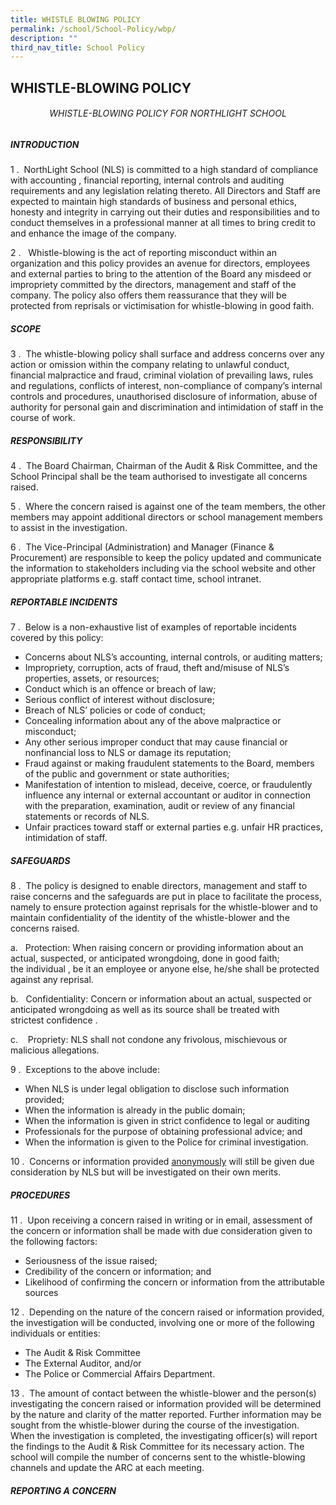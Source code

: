 ```yaml
---
title: WHISTLE BLOWING POLICY
permalink: /school/School-Policy/wbp/
description: ""
third_nav_title: School Policy
---
```

## WHISTLE-BLOWING POLICY

###### <center>WHISTLE-BLOWING POLICY FOR NORTHLIGHT SCHOOL</center>

##### INTRODUCTION

1 \.  NorthLight School (NLS) is committed to a high standard of compliance with accounting , financial reporting, internal controls and auditing requirements and any legislation relating thereto. All Directors and Staff are expected to maintain high standards of business and personal ethics, honesty and integrity in carrying out their duties and responsibilities and to conduct themselves in a professional manner at all times to bring credit to and enhance the image of the company.

2 \.   Whistle-blowing is the act of reporting misconduct within an organization and this policy provides an avenue for directors, employees and external parties to bring to the attention of the Board any misdeed or impropriety committed by the directors, management and staff of the company. The policy also offers them reassurance that they will be protected from reprisals or victimisation for whistle-blowing in good faith.

##### SCOPE

3 \.  The whistle-blowing policy shall surface and address concerns over any action or omission within the company relating to unlawful conduct, financial malpractice and fraud, criminal violation of prevailing laws, rules and regulations, conflicts of interest, non-compliance of company’s internal controls and procedures, unauthorised disclosure of information, abuse of authority for personal gain and discrimination and intimidation of staff in the course of work.

##### RESPONSIBILITY

4 \.  The Board Chairman, Chairman of the Audit & Risk Committee, and the School Principal shall be the team authorised to investigate all concerns raised.

5 \.  Where the concern raised is against one of the team members, the other members may appoint additional directors or school management members to assist in the investigation. 

6 \.  The Vice-Principal (Administration) and Manager (Finance & Procurement) are responsible to keep the policy updated and communicate the information to stakeholders including via the school website and other appropriate platforms e.g. staff contact time, school intranet.

##### REPORTABLE INCIDENTS

7 \.  Below is a non-exhaustive list of examples of reportable incidents covered by this policy:

*   Concerns about NLS’s accounting, internal controls, or auditing matters;
*   Impropriety, corruption, acts of fraud, theft and/misuse of NLS’s properties, assets, or resources;
*   Conduct which is an offence or breach of law;
*   Serious conflict of interest without disclosure;
*   Breach of NLS’ policies or code of conduct;
*   Concealing information about any of the above malpractice or misconduct;
*   Any other serious improper conduct that may cause financial or nonfinancial loss to NLS or damage its reputation;
*   Fraud against or making fraudulent statements to the Board, members of the public and government or state authorities;
*   Manifestation of intention to mislead, deceive, coerce, or fraudulently influence any internal or external accountant or auditor in connection with the preparation, examination, audit or review of any financial statements or records of NLS.
*   Unfair practices toward staff or external parties e.g. unfair HR practices, intimidation of staff.

##### SAFEGUARDS

8 \.  The policy is designed to enable directors, management and staff to raise concerns and the safeguards are put in place to facilitate the process, namely to ensure protection against reprisals for the whistle-blower and to maintain confidentiality of the identity of the whistle-blower and the concerns raised.

a.   Protection: When raising concern or providing information about an actual, suspected, or anticipated wrongdoing, done in good faith; the individual , be it an employee or anyone else, he/she shall be protected against any reprisal.

b.   Confidentiality: Concern or information about an actual, suspected or anticipated wrongdoing as well as its source shall be treated with strictest confidence .

c.    Propriety: NLS shall not condone any frivolous, mischievous or malicious allegations.

9 \.  Exceptions to the above include:

*   When NLS is under legal obligation to disclose such information provided;
*   When the information is already in the public domain;
*   When the information is given in strict confidence to legal or auditing
*   Professionals for the purpose of obtaining professional advice; and
*   When the information is given to the Police for criminal investigation.

10 \.  Concerns or information provided <u>anonymously</u> will still be given due consideration by NLS but will be investigated on their own merits.

##### PROCEDURES

11 \.  Upon receiving a concern raised in writing or in email, assessment of the concern or information shall be made with due consideration given to the following factors:

*   Seriousness of the issue raised;
*   Credibility of the concern or information; and
*   Likelihood of confirming the concern or information from the attributable sources

12 \.  Depending on the nature of the concern raised or information provided, the investigation will be conducted, involving one or more of the following individuals or entities:

*   The Audit & Risk Committee
*   The External Auditor, and/or
*   The Police or Commercial Affairs Department.

13 \.  The amount of contact between the whistle-blower and the person(s) investigating the concern raised or information provided will be determined by the nature and clarity of the matter reported. Further information may be sought from the whistle-blower during the course of the investigation. When the investigation is completed, the investigating officer(s) will report the findings to the Audit & Risk Committee for its necessary action. The school will compile the number of concerns sent to the whistle-blowing channels and update the ARC at each meeting.

##### REPORTING A CONCERN

